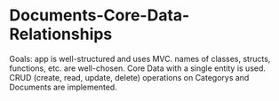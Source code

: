 # Documents-Core-Data-Relationships
Goals:  app is well-structured and uses MVC. names of classes, structs, functions, etc. are well-chosen. Core Data with a single entity is used. CRUD (create, read, update, delete) operations on Categorys and Documents are implemented.
